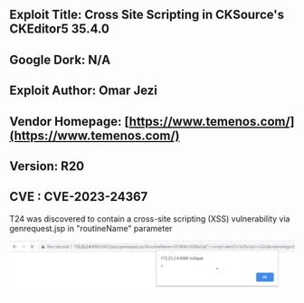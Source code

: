 ## Exploit Title: Cross Site Scripting in CKSource's CKEditor5 35.4.0
## Google Dork: N/A
## Exploit Author: Omar Jezi
## Vendor Homepage: [https://www.temenos.com/](https://www.temenos.com/)
## Version: R20
## CVE : CVE-2023-24367

T24 was discovered to contain a cross-site scripting (XSS) vulnerability via genrequest.jsp in "routineName" parameter

![alt text](https://raw.githubusercontent.com/mrojz/T24/main/T24_XSS.png)
